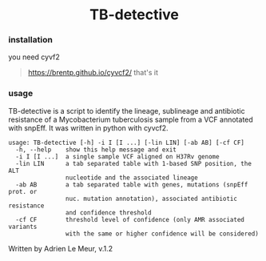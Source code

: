 <h1 align="center"> TB-detective </h1>

### <a name="quickstart"></a>installation
you need cyvf2
> https://brentp.github.io/cyvcf2/
that's it

### usage

TB-detective is a script to identify the lineage, sublineage and antibiotic
resistance of a Mycobacterium tuberculosis sample from a VCF annotated with
snpEff. It was written in python with cyvcf2.
```
usage: TB-detective [-h] -i I [I ...] [-lin LIN] [-ab AB] [-cf CF]
  -h, --help    show this help message and exit
  -i I [I ...]  a single sample VCF aligned on H37Rv genome
  -lin LIN      a tab separated table with 1-based SNP position, the ALT
                nucleotide and the associated lineage
  -ab AB        a tab separated table with genes, mutations (snpEff prot. or
                nuc. mutation annotation), associated antibiotic resistance
                and confidence threshold
  -cf CF        threshold level of confidence (only AMR associated variants
                with the same or higher confidence will be considered)
```
Written by Adrien Le Meur, v.1.2
